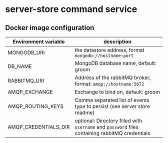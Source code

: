 # server-store command service

## Docker image configuration

| Environment variable | description                                                                                     |
| -------------------- | ----------------------------------------------------------------------------------------------- |
| MONGODB_URI          | the datastore address, format `mongodb://hostname:port`                                         |
| DB_NAME              | MongoDB database name, default: groom                                                           |
| RABBITMQ_URI         | Address of the rabbitMQ broker, format: `amqp://hostname:5672`                                  |
| AMQP_EXCHANGE        | Exchange to bind on, default: groom                                                             |
| AMQP_ROUTING_KEYS    | Comma separated list of events type to persist (see server store readme)                        |
| AMQP_CREDENTIALS_DIR | optional: Directory filled with `username` and `password` files containing rabbitMQ credentials |
